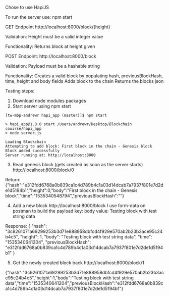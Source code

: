 Chose to use HapiJS

To run the server use:
npm start

GET Endpoint
http://localhost:8000/block/{height}

Validation:
Height must be a valid integer value

Functionality:
Returns block at height given

POST Endpoint: 
http://localhost:8000/block

Validation:
Payload must be a hashable string

Functionality:
Creates a valid block by populating hash, previousBlockHash, time, height and body fields 
Adds block to the chain
Returns the blocks json


Testing steps:
1. Download node modules packages
2. Start server using
npm start

```
[tw-mbp-andrewr hapi_app (master)]$ npm start

> hapi_app@1.0.0 start /Users/andrewr/Desktop/Blockchain couirse/hapi_app
> node server.js

Loading Blockchain
Attempting to add block: First block in the chain - Genesis block
Block added successfully
Server running at: http://localhost:8000
```

3. Read genesis block (gets created as soon as the server starts)
http://localhost:8000/block/0

Return:
{"hash":"e312fdd6768a0b839ca1c4d789b4c1a03d14dcab7a7937f801e7d2de1d5194b1","height":0,"body":"First block in the chain - Genesis block","time":"1535340548794","previousBlockHash":""}

4. Add a new block
http://localhost:8000/block
I use form-data on postman to build the payload
key: body value: Testing block with test string data

Response:
{
    "hash": "3c9261071a69299253b3d71e888958dbfcd4f929e570ab2b23b3ace95c24b4c5",
    "height": 1,
    "body": "Testing block with test string data",
    "time": "1535340641204",
    "previousBlockHash": "e312fdd6768a0b839ca1c4d789b4c1a03d14dcab7a7937f801e7d2de1d5194b1"
}

5. Get the newly created block back
http://localhost:8000/block/1

{"hash":"3c9261071a69299253b3d71e888958dbfcd4f929e570ab2b23b3ace95c24b4c5","height":1,"body":"Testing block with test string data","time":"1535340641204","previousBlockHash":"e312fdd6768a0b839ca1c4d789b4c1a03d14dcab7a7937f801e7d2de1d5194b1"}
